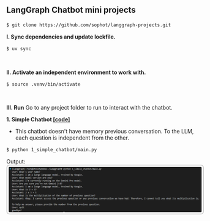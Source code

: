## LangGraph Chatbot mini projects

```bash
$ git clone https://github.com/sophot/langgraph-projects.git
```


**I. Sync dependencies and update lockfile.**

```bash
$ uv sync
```

<br />

**II. Activate an independent environment to work with.**

```bash
$ source .venv/bin/activate
```

<br />

**III. Run**
Go to any project folder to run to interact with the chatbot.

**1. Simple Chatbot [[code]](1_simple_chatbot/main.py)**
- This chatbot doesn't have memory previous conversation. To the LLM, each question is independent from the other.
```bash
$ python 1_simple_chatbot/main.py
```
Output:
<img src="resources/simple_chatbot.png" alt="simple_chatbot_demo_image" style="border: 2px solid #ccc; border-radius: 8px; padding: 4px;" />
